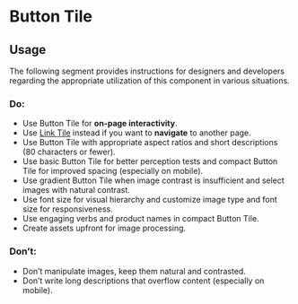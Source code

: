 # Button Tile

<TableOfContents></TableOfContents>

## Usage

The following segment provides instructions for designers and developers regarding the appropriate utilization of this
component in various situations.

### Do:

- Use Button Tile for **on-page interactivity**.
- Use [Link Tile](components/link-tile) instead if you want to **navigate** to another page.
- Use Button Tile with appropriate aspect ratios and short descriptions (80 characters or fewer).
- Use basic Button Tile for better perception tests and compact Button Tile for improved spacing (especially on mobile).
- Use gradient Button Tile when image contrast is insufficient and select images with natural contrast.
- Use font size for visual hierarchy and customize image type and font size for responsiveness.
- Use engaging verbs and product names in compact Button Tile.
- Create assets upfront for image processing.

### Don’t:

- Don’t manipulate images, keep them natural and contrasted.
- Don’t write long descriptions that overflow content (especially on mobile).
